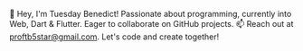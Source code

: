 👋 Hey, I'm Tuesday Benedict! 
Passionate about programming, currently into Web, Dart & Flutter. Eager to collaborate on GitHub projects. 
📫 Reach out at proftb5star@gmail.com. Let's code and create together!


<!---
TuesdayBenedict/TuesdayBenedict is a ✨ special ✨ repository because its `README.md` (this file) appears on your GitHub profile.
You can click the Preview link to take a look at your changes.
--->
